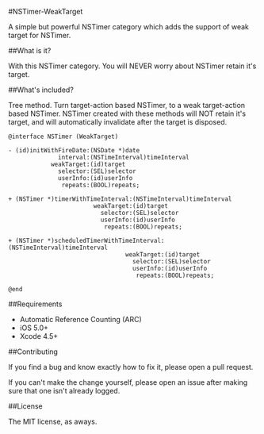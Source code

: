 #NSTimer-WeakTarget

A simple but powerful NSTimer category which adds the support of weak target for NSTimer.

##What is it?

With this NSTimer category. You will NEVER worry about NSTimer retain it's target.

##What's included?

Tree method. Turn target-action based NSTimer, to a weak target-action based NSTimer. NSTimer created with these methods will NOT retain it's target, and will automatically invalidate after the target is disposed.

```
@interface NSTimer (WeakTarget)

- (id)initWithFireDate:(NSDate *)date
              interval:(NSTimeInterval)timeInterval
            weakTarget:(id)target
              selector:(SEL)selector
              userInfo:(id)userInfo
               repeats:(BOOL)repeats;

+ (NSTimer *)timerWithTimeInterval:(NSTimeInterval)timeInterval
                        weakTarget:(id)target
                          selector:(SEL)selector
                          userInfo:(id)userInfo
                           repeats:(BOOL)repeats;

+ (NSTimer *)scheduledTimerWithTimeInterval:(NSTimeInterval)timeInterval
                                 weakTarget:(id)target
                                   selector:(SEL)selector
                                   userInfo:(id)userInfo
                                    repeats:(BOOL)repeats;

@end
```
##Requirements

- Automatic Reference Counting (ARC)
- iOS 5.0+
- Xcode 4.5+

##Contributing

If you find a bug and know exactly how to fix it, please open a pull request.

If you can't make the change yourself, please open an issue after making sure that one isn't already logged.

##License

The MIT license, as aways.
